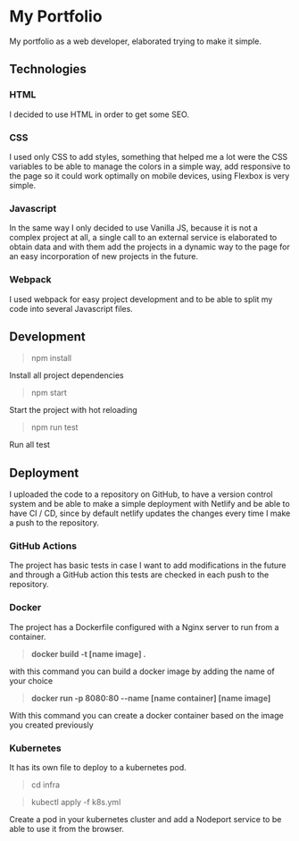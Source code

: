 # My Portfolio

My portfolio as a web developer, elaborated trying to make it simple.

## Technologies

### HTML
I decided to use HTML in order to get some SEO. 

### CSS
I used only CSS to add styles, something that helped me a lot were the CSS variables to be able to manage the colors in a simple way, add responsive to the page so it could work optimally on mobile devices, using Flexbox is very simple.

### Javascript
In the same way I only decided to use Vanilla JS, because it is not a complex project at all, a single call to an external service is elaborated to obtain data and with them add the projects in a dynamic way to the page for an easy incorporation of new projects in the future.

### Webpack
I used webpack for easy project development and to be able to split my code into several Javascript files.

## Development

>npm install

Install all project dependencies

>npm start

Start the project with hot reloading

>npm run test

Run all test

## Deployment
I uploaded the code to a repository on GitHub, to have a version control system and be able to make a simple deployment with Netlify and be able to have CI / CD, since by default netlify updates the changes every time I make a push to the repository.

### GitHub Actions
The project has basic tests in case I want to add modifications in the future and through a GitHub action this tests are checked in each push to the repository.

### Docker
The project has a Dockerfile configured with a Nginx server to run from a container.

>**docker build -t [name image] .**

with this command you can build a docker image by adding the name of your choice

>**docker run -p 8080:80 --name [name container] [name image]**

With this command you can create a docker container based on the image you created previously 

### Kubernetes

It has its own file to deploy to a kubernetes pod. 

>cd infra

>kubectl apply -f k8s.yml

Create a pod in your kubernetes cluster and add a Nodeport service to be able to use it from the browser.
